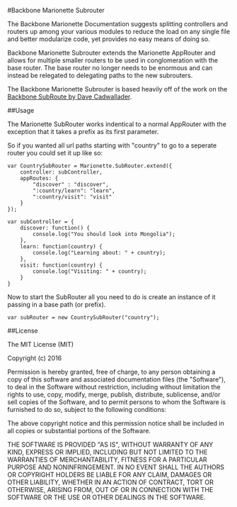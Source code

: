 #Backbone Marionette Subrouter

The Backbone Marionette Documentation suggests splitting controllers and routers up among your various modules to reduce the load on any single file and better modularize code, yet provides no easy means of doing so.

Backbone Marionette Subrouter extends the Marionette AppRouter and allows for multiple smaller routers to be used in conglomeration with the base router. The base router no longer needs to be enormous and can instead be relegated to delegating paths to the new subrouters.

The Backbone Marionette Subrouter is based heavily off of the work on the [Backbone SubRoute by Dave Cadwallader](https://github.com/ModelN/backbone.subroute).

##Usage

The Marionette SubRouter works indentical to a normal AppRouter with the exception that it takes a prefix as its first parameter.

So if you wanted all url paths starting with "country" to go to a seperate router you could set it up like so:

    var CountrySubRouter = Marionette.SubRouter.extend({
  	  	controller: subController,
		appRoutes: {
			"discover" : "discover",
			":country/learn": "learn",
			":country/visit": "visit"
		}
	});
  
    var subController = {
  	    discover: function() {
			console.log("You should look into Mongolia");
		},
		learn: function(country) {
			console.log("Learning about: " + country);
		},
		visit: function(country) {
			console.log("Visiting: " + country);
		}
	}
  
Now to start the SubRouter all you need to do is create an instance of it passing in a base path (or prefix).

    var subRouter = new CountrySubRouter("country");
    
##License

The MIT License (MIT)

Copyright (c) 2016

Permission is hereby granted, free of charge, to any person obtaining a copy of this software and associated documentation files (the "Software"), to deal in the Software without restriction, including without limitation the rights to use, copy, modify, merge, publish, distribute, sublicense, and/or sell copies of the Software, and to permit persons to whom the Software is furnished to do so, subject to the following conditions:

The above copyright notice and this permission notice shall be included in all copies or substantial portions of the Software.

THE SOFTWARE IS PROVIDED "AS IS", WITHOUT WARRANTY OF ANY KIND, EXPRESS OR IMPLIED, INCLUDING BUT NOT LIMITED TO THE WARRANTIES OF MERCHANTABILITY, FITNESS FOR A PARTICULAR PURPOSE AND NONINFRINGEMENT. IN NO EVENT SHALL THE AUTHORS OR COPYRIGHT HOLDERS BE LIABLE FOR ANY CLAIM, DAMAGES OR OTHER LIABILITY, WHETHER IN AN ACTION OF CONTRACT, TORT OR OTHERWISE, ARISING FROM, OUT OF OR IN CONNECTION WITH THE SOFTWARE OR THE USE OR OTHER DEALINGS IN THE SOFTWARE.
